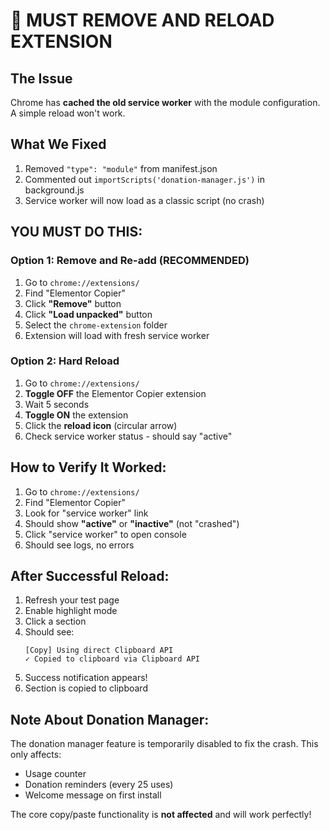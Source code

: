 # 🔄 MUST REMOVE AND RELOAD EXTENSION

## The Issue
Chrome has **cached the old service worker** with the module configuration. A simple reload won't work.

## What We Fixed
1. Removed `"type": "module"` from manifest.json
2. Commented out `importScripts('donation-manager.js')` in background.js
3. Service worker will now load as a classic script (no crash)

## YOU MUST DO THIS:

### Option 1: Remove and Re-add (RECOMMENDED)
1. Go to `chrome://extensions/`
2. Find "Elementor Copier"
3. Click **"Remove"** button
4. Click **"Load unpacked"** button
5. Select the `chrome-extension` folder
6. Extension will load with fresh service worker

### Option 2: Hard Reload
1. Go to `chrome://extensions/`
2. **Toggle OFF** the Elementor Copier extension
3. Wait 5 seconds
4. **Toggle ON** the extension
5. Click the **reload icon** (circular arrow)
6. Check service worker status - should say "active"

## How to Verify It Worked:
1. Go to `chrome://extensions/`
2. Find "Elementor Copier"
3. Look for "service worker" link
4. Should show **"active"** or **"inactive"** (not "crashed")
5. Click "service worker" to open console
6. Should see logs, no errors

## After Successful Reload:
1. Refresh your test page
2. Enable highlight mode
3. Click a section
4. Should see:
   ```
   [Copy] Using direct Clipboard API
   ✓ Copied to clipboard via Clipboard API
   ```
5. Success notification appears!
6. Section is copied to clipboard

## Note About Donation Manager:
The donation manager feature is temporarily disabled to fix the crash. This only affects:
- Usage counter
- Donation reminders (every 25 uses)
- Welcome message on first install

The core copy/paste functionality is **not affected** and will work perfectly!
